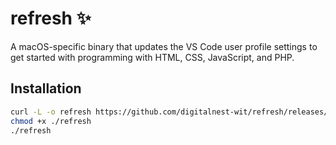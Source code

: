 # refresh ✨

A macOS-specific binary that updates the VS Code user profile settings to get started with programming with HTML, CSS, JavaScript, and PHP.

## Installation

```bash
curl -L -o refresh https://github.com/digitalnest-wit/refresh/releases/download/v2/refresh
chmod +x ./refresh
./refresh
```
